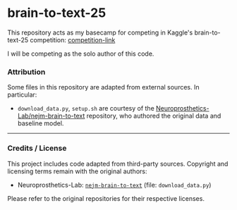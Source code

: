 # brain-to-text-25

This repository acts as my basecamp for competing in Kaggle's brain-to-text-25 competition: [competition-link](https://github.com/charleysanchez/brain-to-text-25)

I will be competing as the solo author of this code.

### Attribution

Some files in this repository are adapted from external sources. In particular:

- `download_data.py`, `setup.sh` are courtesy of the [Neuroprosthetics-Lab/nejm-brain-to-text](https://github.com/Neuroprosthetics-Lab/nejm-brain-to-text/tree/main) repository, who authored the original data and baseline model.

---

### Credits / License

This project includes code adapted from third-party sources. Copyright and licensing terms remain with the original authors:

- Neuroprosthetics-Lab: [`nejm-brain-to-text`](https://github.com/Neuroprosthetics-Lab/nejm-brain-to-text) (file: `download_data.py`)

Please refer to the original repositories for their respective licenses.